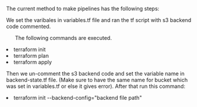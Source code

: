 The current method to make pipelines has the following steps:

We set the varibales in variables.tf file and ran the tf script with s3 backend code commented.
<ul>The following commands are executed. </ul>

<li> terraform init </li>
<li> terraform plan </li>
<li> terraform apply </li>

Then we un-comment the s3 backend code and set the variable name in backend-state.tf file. (Make sure to have the same name for bucket which was set in variables.tf or else it gives error). After that run this command:

<li> terraform init --backend-config="backend file path"</li>
